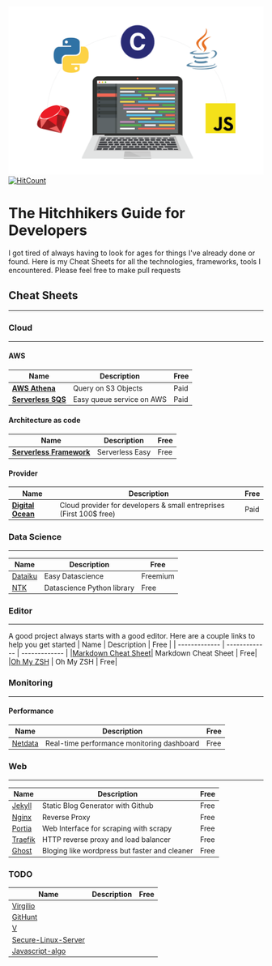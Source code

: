 ![](images/presentation.png)
[![HitCount](http://hits.dwyl.io/StanGirard/The-hitchikers-guide-for-developers.svg)](http://hits.dwyl.io/StanGirard/The-hitchikers-guide-for-developers)
# The Hitchhikers Guide for Developers

I got tired of always having to look for ages for things I've already done or found.
Here is my Cheat Sheets for all the technologies, frameworks, tools I encountered. Please feel free to make pull requests


## Cheat Sheets
--- 

### **Cloud** 
---

#### AWS

| Name | Description | Free |
| ------------- | ------------- | ------------- |
|[**AWS Athena**](https://aws.amazon.com/fr/athena/) | Query on S3 Objects | Paid|
|[**Serverless SQS**](https://aws.amazon.com/sqs/) | Easy queue service on AWS | Paid |


#### Architecture as code

| Name | Description | Free |
| ------------- | ------------- | ------------- |
|[**Serverless Framework**](https://serverless.com/) | Serverless Easy | Free |

#### Provider
| Name | Description | Free |
| ------------- | ------------- | ------------- |
|[**Digital Ocean**](https://m.do.co/c/f9dca2b1ecc8)| Cloud provider for developers & small entreprises (First 100$ free) | Paid|


### Data Science
---

| Name | Description | Free |
| ------------- | ------------- | ------------- |
|[Dataiku](https://www.dataiku.com/)| Easy Datascience | Freemium|
|[NTK](https://www.nltk.org/)| Datascience Python library | Free|


### **Editor**
--- 
A good project always starts with a good editor. Here are a couple links to help you get started
| Name | Description | Free |
| ------------- | ------------- | ------------- |
|[Markdown Cheat Sheet](editor/markdown/README.md)| Markdown Cheat Sheet | Free|
|[Oh My ZSH](editor/oh-my-zsh/README.md) | Oh My ZSH | Free|


### **Monitoring**
---

#### Performance

| Name | Description | Free |
| ------------- | ------------- | ------------- |
|[Netdata](monitoring/netdata/README.md)| Real-time performance monitoring dashboard| Free|


### **Web**
---

| Name | Description | Free |
| ------------- | ------------- | ------------- |
|[Jekyll](web/jekyll/README.md)| Static Blog Generator with Github| Free|
|[Nginx](web/nginx/README.md) | Reverse Proxy| Free|
|[Portia](web/portia/README.md)| Web Interface for scraping with scrapy | Free|
|[Traefik](https://github.com/containous/traefik)| HTTP reverse proxy and load balancer | Free|
|[Ghost](https://ghost.org/)| Bloging like wordpress but faster and cleaner| Free|


### **TODO**
| Name | Description | Free |
| ------------- | ------------- | ------------- |
|[Virgilio](https://github.com/virgili0/Virgilio)| | |
|[GitHunt](https://github.com/kamranahmedse/githunt)| | |
|[V](https://github.com/vlang/v)| | |
|[Secure-Linux-Server](https://github.com/imthenachoman/How-To-Secure-A-Linux-Server/blob/master/README.md)| | |
|[Javascript-algo](https://github.com/trekhleb/javascript-algorithms)| | |



